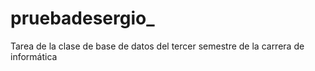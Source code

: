 # pruebadesergio_
Tarea de la clase de  base  de datos del tercer semestre de la carrera de informática
